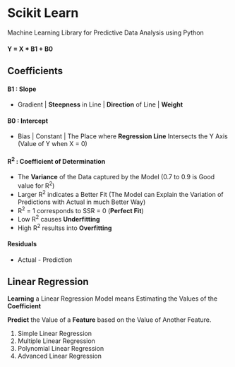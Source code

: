 # Scikit Learn
Machine Learning Library for Predictive Data Analysis using Python 

#### Y = X * B1 + B0

## Coefficients

#### B1 : Slope 
- Gradient | **Steepness** in Line | **Direction** of Line | **Weight**

#### B0 : Intercept 
- Bias | Constant | The Place where **Regression Line** Intersects the Y Axis (Value of Y when X = 0)

#### R<sup>2</sup> : Coefficient of Determination

- The **Variance** of the Data captured by the Model (0.7 to 0.9 is Good value for R<sup>2</sup>) 
- Larger R<sup>2</sup> indicates a Better Fit (The Model can Explain the Variation of Predictions with Actual in much Better Way)
- R<sup>2</sup> = 1 corresponds to SSR = 0 (**Perfect Fit**) 
- Low R<sup>2</sup> causes **Underfitting**
- High R<sup>2</sup> resultss into **Overfitting**

#### Residuals 
- Actual - Prediction


## Linear Regression

**Learning** a Linear Regression Model means Estimating the Values of the **Coefficient** 

**Predict** the Value of a **Feature** based on the Value of Another Feature.

1. Simple Linear Regression
2. Multiple Linear Regression
3. Polynomial Linear Regression
4. Advanced Linear Regression

